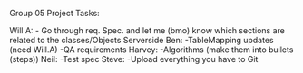 Group 05 Project Tasks:

Will A:
	- Go through req. Spec. and let me (bmo) know which sections are related to the classes/Objects Serverside
Ben:
	-TableMapping updates (need Will.A)
	-QA requirements
Harvey:
	-Algorithms (make them into bullets (steps))
Neil:
	-Test spec
Steve:
	-Upload everything you have to Git
